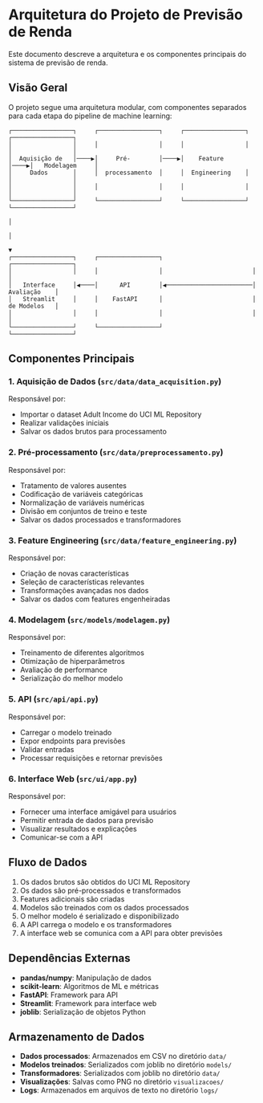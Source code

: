 # Arquitetura do Projeto de Previsão de Renda

Este documento descreve a arquitetura e os componentes principais do sistema de previsão de renda.

## Visão Geral

O projeto segue uma arquitetura modular, com componentes separados para cada etapa do pipeline de machine learning:

```
┌─────────────────┐     ┌─────────────────┐     ┌─────────────────┐     ┌─────────────────┐
│                 │     │                 │     │                 │     │                 │
│  Aquisição de   │────▶│     Pré-        │────▶│    Feature      │────▶│   Modelagem     │
│     Dados       │     │  processamento  │     │  Engineering    │     │                 │
│                 │     │                 │     │                 │     │                 │
└─────────────────┘     └─────────────────┘     └─────────────────┘     └─────────────────┘
                                                                               │
                                                                               │
                                                                               ▼
┌─────────────────┐     ┌─────────────────┐                         ┌─────────────────┐
│                 │     │                 │                         │                 │
│   Interface     │◀────│      API        │◀────────────────────────│   Avaliação    │
│   Streamlit     │     │    FastAPI      │                         │   de Modelos   │
│                 │     │                 │                         │                 │
└─────────────────┘     └─────────────────┘                         └─────────────────┘
```

## Componentes Principais

### 1. Aquisição de Dados (`src/data/data_acquisition.py`)

Responsável por:
- Importar o dataset Adult Income do UCI ML Repository
- Realizar validações iniciais
- Salvar os dados brutos para processamento

### 2. Pré-processamento (`src/data/preprocessamento.py`)

Responsável por:
- Tratamento de valores ausentes
- Codificação de variáveis categóricas
- Normalização de variáveis numéricas
- Divisão em conjuntos de treino e teste
- Salvar os dados processados e transformadores

### 3. Feature Engineering (`src/data/feature_engineering.py`)

Responsável por:
- Criação de novas características
- Seleção de características relevantes
- Transformações avançadas nos dados
- Salvar os dados com features engenheiradas

### 4. Modelagem (`src/models/modelagem.py`)

Responsável por:
- Treinamento de diferentes algoritmos
- Otimização de hiperparâmetros
- Avaliação de performance
- Serialização do melhor modelo

### 5. API (`src/api/api.py`)

Responsável por:
- Carregar o modelo treinado
- Expor endpoints para previsões
- Validar entradas
- Processar requisições e retornar previsões

### 6. Interface Web (`src/ui/app.py`)

Responsável por:
- Fornecer uma interface amigável para usuários
- Permitir entrada de dados para previsão
- Visualizar resultados e explicações
- Comunicar-se com a API

## Fluxo de Dados

1. Os dados brutos são obtidos do UCI ML Repository
2. Os dados são pré-processados e transformados
3. Features adicionais são criadas
4. Modelos são treinados com os dados processados
5. O melhor modelo é serializado e disponibilizado
6. A API carrega o modelo e os transformadores
7. A interface web se comunica com a API para obter previsões

## Dependências Externas

- **pandas/numpy**: Manipulação de dados
- **scikit-learn**: Algoritmos de ML e métricas
- **FastAPI**: Framework para API
- **Streamlit**: Framework para interface web
- **joblib**: Serialização de objetos Python

## Armazenamento de Dados

- **Dados processados**: Armazenados em CSV no diretório `data/`
- **Modelos treinados**: Serializados com joblib no diretório `models/`
- **Transformadores**: Serializados com joblib no diretório `data/`
- **Visualizações**: Salvas como PNG no diretório `visualizacoes/`
- **Logs**: Armazenados em arquivos de texto no diretório `logs/` 
